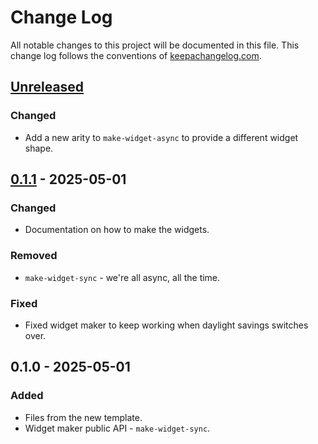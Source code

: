# Change Log
All notable changes to this project will be documented in this file. This change log follows the conventions of [keepachangelog.com](http://keepachangelog.com/).

## [Unreleased]
### Changed
- Add a new arity to `make-widget-async` to provide a different widget shape.

## [0.1.1] - 2025-05-01
### Changed
- Documentation on how to make the widgets.

### Removed
- `make-widget-sync` - we're all async, all the time.

### Fixed
- Fixed widget maker to keep working when daylight savings switches over.

## 0.1.0 - 2025-05-01
### Added
- Files from the new template.
- Widget maker public API - `make-widget-sync`.

[Unreleased]: https://sourcehost.site/your-name/jte-clj/compare/0.1.1...HEAD
[0.1.1]: https://sourcehost.site/your-name/jte-clj/compare/0.1.0...0.1.1
